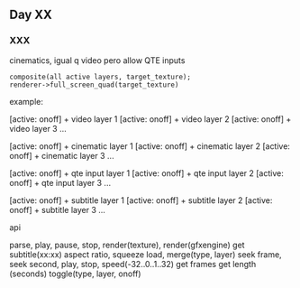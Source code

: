 ## Day XX

### XXX

cinematics, igual q video pero allow QTE inputs

```
composite(all active layers, target_texture);
renderer->full_screen_quad(target_texture)
```

example:

[active: onoff] + video layer 1
[active: onoff] + video layer 2
[active: onoff] + video layer 3
...

[active: onoff] + cinematic layer 1
[active: onoff] + cinematic layer 2
[active: onoff] + cinematic layer 3
...

[active: onoff] + qte input layer 1
[active: onoff] + qte input layer 2
[active: onoff] + qte input layer 3
...

[active: onoff] + subtitle layer 1
[active: onoff] + subtitle layer 2
[active: onoff] + subtitle layer 3
...


api

parse, play, pause, stop, render(texture), render(gfxengine)
get subtitle(xx:xx)
aspect ratio, squeeze
load, merge(type, layer)
seek frame, seek second, play, stop, speed(-32..0..1..32)
get frames
get length (seconds)
toggle(type, layer, onoff)
